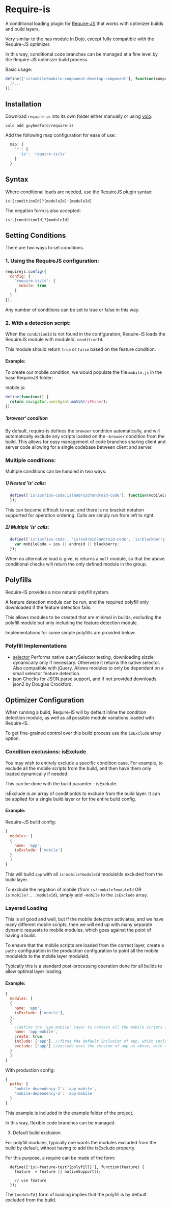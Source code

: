 Require-is
===

A conditional loading plugin for [Require-JS](http://requirejs.org/) that works with optimizer builds and build layers.

Very similar to the has module in Dojo, except fully compatible with the Require-JS optimizer.

In this way, conditional code branches can be managed at a fine level by the Require-JS optimizer build process.

Basic usage:

```javascript
define(['is!mobile?mobile-component:desktop-component'], function(component) {
  //...
});
```

Installation
---

Download `require-is` into its own folder either manually or using [volo](https://github.com/volojs/volo):

```
volo add guybedford/require-is
```

Add the following map configuration for ease of use:

```javascript
  map: {
    '*': {
      'is': 'require-is/is'
    }
  }
```

Syntax
---

Where conditional loads are needed, use the RequireJS plugin syntax:

```
is![conditionId]?[moduleId]:[moduleId]
```

The negation form is also accepted:

```
is!~[conditionId]?[moduleId]
```


Setting Conditions
---

There are two ways to set conditions.

### 1. Using the RequireJS configuration:

```javascript
requirejs.config({
  config: {
    'require-is/is': {
      mobile: true
    }
  }
});
```

Any number of conditions can be set to true or false in this way.

### 2. With a detection script:

When the `conditionId` is not found in the configuration, Require-IS loads the RequireJS module with moduleId, `conditionId`.

This module should return `true` or `false` based on the feature condition.

#### Example:

To create our mobile condition, we would populate the file `mobile.js` in the base RequireJS folder:

mobile.js:
```javascript
define(function() {
  return navigator.userAgent.match(/iPhone/);
});
```

##### 'browser' condition

By default, require-is defines the `browser` condition automatically, and will automatically exclude any scripts loaded on the `~browser` condition from the build. This allows for easy management of code branches sharing client and server code allowing for a single codebase between client and server.


### Multiple conditions:

Multiple conditions can be handled in two ways:

##### 1) Nested 'is' calls:

```javascript
  define(['is!ios?ios-code:is!android?android-code'], function(mobileCode) {
  });
```

This can become difficult to read, and there is no bracket notation supported for operation ordering. Calls are simply run from left to right.

##### 2) Multiple 'is' calls:

```javascript
  define(['is!ios?ios-code', 'is!android?android-code', 'is!blackberry?blackberry-code'], function(ios, android, blackberry) {
    var mobileCode = ios || android || blackberry;
  });
```

When no alternative load is give, is returns a `null` module, so that the above conditional checks will return the only defined module in the group.

Polyfills
---

Require-IS provides a nice natural polyfill system.

A feature detection module can be run, and the required polyfill only downloaded if the feature detection fails.

This allows modules to be created that are minimal in builds, excluding the polyfill module but only including the feature detection module.

Implementations for some simple polyfills are provided below:

### Polyfill Implementations

* [selector](https://github.com/guybedford/selector)
  Performs native querySelector testing, downloading sizzle dynamically only if necessary. Otherwise it returns the native selector. Also compatible with jQuery. Allows modules to only be dependent on a small selector feature detection.
* [json](https://github.com/guybedford/json)
  Checks for JSON.parse support, and if not provided downloads json2 by Douglas Crockford.


Optimizer Configuration
---

When running a build, Require-IS will by default inline the condition detection module, as well as all possible module variations loaded with Require-IS.

To get fine-grained control over this build process use the `isExclude` array option.

### Condition exclusions: isExclude

You may wish to entirely exclude a specific condition case. For example, to exclude all the mobile scripts from the build, and then have them only loaded dynamically if needed.

This can be done with the build paramter - isExclude.

isExclude is an array of conditionIds to exclude from the build layer. It can be applied for a single build layer or for the entire build config.

#### Example:

Require-JS build config:
```javascript
{
  modules: [
  {
    name: 'app',
    isExclude: ['mobile']
  }
  ]
}
```

This will build `app` with all `is!mobile?moduleId` moduleIds excluded from the build layer.

To exclude the negation of mobile (from `is!~mobile?moduleId` OR `is!mobile?...:moduleId`), simply add `~mobile` to the `isExclude` array.

### Layered Loading

This is all good and well, but if the mobile detection activiates, and we have many different mobile scripts, then we will end up with many separate dynamic requests to mobile modules, which goes against the point of having a build.

To ensure that the mobile scripts are loaded from the correct layer, create a `paths` configuration in the production configuration to
point all the mobile moduleIds to the mobile layer moduleId.

Typically this is a standard post-processing operation done for all builds to allow optimal layer loading.

#### Example:
```javascript
{
  modules: [
  {
    name: 'app',
    isExclude: ['mobile'],
  },
  {
    //define the 'app-mobile' layer to contain all the mobile scripts from 'app'
    name: 'app-mobile',
    create: true,
    include: ['app'], //fires the default inclusion of app, which includes all conditions (and mobile)
    exclude: ['app'] //exclude uses the version of app as above, with the exclusions made, hence the difference between include and exclude is purely the mobile scripts!
  }
  ]
}
```

With production config:
```javascript
{
  paths: {
    'mobile-dependency-1': 'app-mobile',
    'mobile-dependency-2': 'app-mobile'
  }
}
```

This example is included in the example folder of the project.

In this way, flexible code branches can be managed.

3. Default build exclusion

  For polyfill modules, typically one wants the modules excluded from the build by default, without having to add the isExclude property.

  For this purpose, a require can be made of the form:

  ```
    define(['is!~feature-test?[polyfill]'], function(feature) {
      feature  = feature || nativeSupport();

      // use feature
    });
  ```
  
  The `[moduleId]` form of loading implies that the polyfill is by default excluded from the build.

